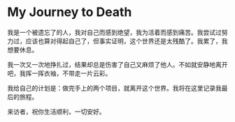 # My Journey to Death

我是一个被遗忘了的人，我对自己而感到绝望，我为活着而感到痛苦。我尝试过努力过，应该也算对得起自己了，但事实证明，这个世界还是太残酷了。我累了，我想要休息。

我一次又一次地挣扎过，结果却总是伤害了自己又麻烦了他人。不如就安静地离开吧，我挥一挥衣袖，不带走一片云彩。

我给自己的计划是：做完手上的两个项目，就离开这个世界。我将在这里记录我最后的旅程。

来访者，祝你生活顺利，一切安好。
